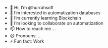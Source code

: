 - 👋 Hi, I’m @hurrahsoft
- 👀 I’m interested in automatization databases
- 🌱 I’m currently learning Blockchain
- 💞️ I’m looking to collaborate on automatization
- 📫 How to reach me ...
- 😄 Pronouns: ...
- ⚡ Fun fact: Work

<!---
hurrahsoft/hurrahsoft is a ✨ special ✨ repository because its `README.md` (this file) appears on your GitHub profile.
You can click the Preview link to take a look at your changes.
--->
